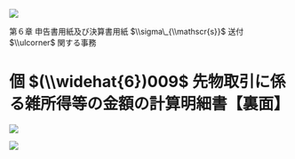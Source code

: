 ![](https://www.nta.go.jp/tmp/aed24686-9707-4c56-b723-61e16af74813/images/1f7949db54c7106a95bc00351c9be216f1b21b9e5f35c12e3048a64537542233.jpg)

第６章 申告書用紙及び決算書用紙 $\\sigma\_{\\mathscr{s}}$ 送付 $\\ulcorner$ 関する事務

# 個 $(\\widehat{6})009$ 先物取引に係る雑所得等の金額の計算明細書【裏面】

![](https://www.nta.go.jp/tmp/aed24686-9707-4c56-b723-61e16af74813/images/ddfc83d68a20308cbfdc890eab28b70f2222a3c216190cd240edf1d27eaeaf12.jpg)

![](https://www.nta.go.jp/tmp/aed24686-9707-4c56-b723-61e16af74813/images/e92054310b143164a89c198d7fa4d8a546013428a34505bf94d1410dc67ada1b.jpg)